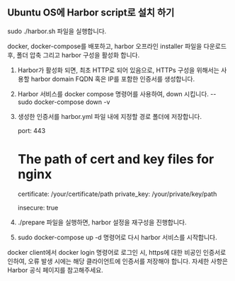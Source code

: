 ## Ubuntu OS에 Harbor script로 설치 하기 ##

sudo ./harbor.sh 파일을 실행합니다.

docker, docker-compose를 배포하고, harbor 오프라인 installer 파일을 다운로드 후, 폴더 압축 그리고 harbor 구성을 활성화 합니다.

1. Harbor가 활성화 되면, 최초 HTTP로 되어 있음으로, HTTPs 구성을 위해서는 사용할 harbor domain FQDN 혹은 IP를 포함한 인증서를 생성합니다.
2. Harbor 서비스를 docker compose 명령어를 사용하여, down 시킵니다.
   -- sudo docker-compose down -v
3. 생성한 인증서를 harbor.yml 파일 내에 지정할 경로 폴더에 저장합니다.
   
   port: 443
   # The path of cert and key files for nginx
   certificate: /your/certificate/path
   private_key: /your/private/key/path

    insecure: true
   
5. ./prepare 파일을 실행하면, harbor 설정을 재구성을 진행합니다.
6. sudo docker-compose up -d 명령어로 다시 harbor 서비스를 시작합니다.

docker client에서 docker login 명령어로 로그인 시, https에 대한 비공인 인증서로 인하여, 오류 발생 시에는 해당 클라이언트에 인증서를 저장해야 합니다.
자세한 사항은 Harbor 공식 페이지를 참고해주세요.

